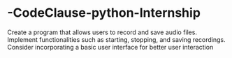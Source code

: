 # -CodeClause-python-Internship
Create a program that allows users to record and save audio files. Implement functionalities such as starting, stopping, and saving recordings. Consider incorporating a basic user interface for better user interaction

